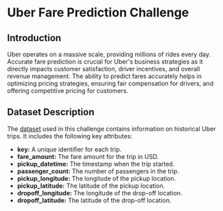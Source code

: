 # Uber Fare Prediction Challenge

## Introduction
Uber operates on a massive scale, providing millions of rides every day. Accurate fare prediction is crucial for Uber's business strategies as it directly impacts customer 
satisfaction, driver incentives, and overall revenue management. The ability to predict fares accurately helps in optimizing pricing strategies, ensuring fair compensation 
for drivers, and offering competitive pricing for customers.

## Dataset Description


The [dataset](01_Data_Set/uber.csv) used in this challenge contains information on historical Uber trips. It includes the following key attributes:



- **key:** A unique identifier for each trip.
- **fare_amount:** The fare amount for the trip in USD.
- **pickup_datetime:** The timestamp when the trip started.
- **passenger_count:** The number of passengers in the trip.
- **pickup_longitude:** The longitude of the pickup location.
- **pickup_latitude:** The latitude of the pickup location.
- **dropoff_longitude:** The longitude of the drop-off location.
- **dropoff_latitude:** The latitude of the drop-off location.
